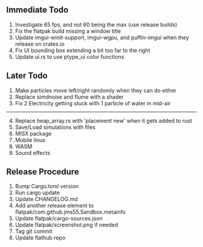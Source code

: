 ## Immediate Todo
1. Investigate 65 fps, and not 60 being the max (use release builds)
2. Fix the flatpak build missing a window title
3. Update imgui-winit-support, imgui-wgpu, and puffin-imgui when they release on crates.io
4. Fix UI bounding box extending a bit too far to the right
5. Update ui.rs to use ptype_ui color functions

## Later Todo
1. Make particles move left/right randomly when they can do either
2. Replace simdnoise and flume with a shader
3. Fix 2 Electricity getting stuck with 1 particle of water in mid-air
---
4. Replace heap_array.rs with 'placement new' when it gets added to rust
5. Save/Load simulations with files
6. MISX package
7. Mobile linux
8. WASM
9. Sound effects

## Release Procedure
1. Bump Cargo.toml version
2. Run cargo update
3. Update CHANGELOG.md
4. Add another release element to flatpak/com.github.jms55.Sandbox.metainfo
5. Update flatpak/cargo-sources.json
6. Update flatpak/screenshot.png if needed
7. Tag git commit
8. Update flathub repo
